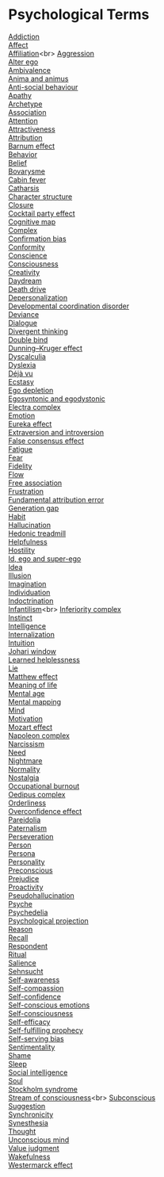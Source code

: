 # Psychological Terms
[Addiction](https://en.wikipedia.org/wiki/Addiction)<br>
[Affect](https://en.wikipedia.org/wiki/Affect_(psychology))<br>
[Affiliation](https://en.wikipedia.org/wiki/Affiliation_(family_law))<br>
[Aggression](https://en.wikipedia.org/wiki/Aggression)<br>
[Alter ego](https://en.wikipedia.org/wiki/Alter_ego)<br>
[Ambivalence](https://en.wikipedia.org/wiki/Ambivalence)<br>
[Anima and animus](https://en.wikipedia.org/wiki/Anima_and_animus)<br>
[Anti-social behaviour](https://en.wikipedia.org/wiki/Anti-social_behaviour)<br>
[Apathy](https://en.wikipedia.org/wiki/Apathy)<br>
[Archetype](https://en.wikipedia.org/wiki/Archetype)<br>
[Association](https://en.wikipedia.org/wiki/Association_(psychology))<br>
[Attention](https://en.wikipedia.org/wiki/Attention)<br>
[Attractiveness](https://en.wikipedia.org/wiki/Attractiveness)<br>
[Attribution](https://en.wikipedia.org/wiki/Attribution_(psychology))<br>
[Barnum effect](https://en.wikipedia.org/wiki/Barnum_effect)<br>
[Behavior](https://en.wikipedia.org/wiki/Behavior)<br>
[Belief](https://en.wikipedia.org/wiki/Belief)<br>
[Bovarysme](https://en.wikipedia.org/wiki/Bovarysme)<br>
[Cabin fever](https://en.wikipedia.org/wiki/Cabin_fever)<br>
[Catharsis](https://en.wikipedia.org/wiki/Catharsis)<br>
[Character structure](https://en.wikipedia.org/wiki/Character_structure)<br>
[Closure](https://en.wikipedia.org/wiki/Closure_(psychology))<br>
[Cocktail party effect](https://en.wikipedia.org/wiki/Cocktail_party_effect)<br>
[Cognitive map](https://en.wikipedia.org/wiki/Cognitive_map)<br>
[Complex](https://en.wikipedia.org/wiki/Complex_(psychology))<br>
[Confirmation bias](https://en.wikipedia.org/wiki/Confirmation_bias)<br>
[Conformity](https://en.wikipedia.org/wiki/Conformity)<br>
[Conscience](https://en.wikipedia.org/wiki/Conscience)<br>
[Consciousness](https://en.wikipedia.org/wiki/Consciousness)<br>
[Creativity](https://en.wikipedia.org/wiki/Creativity)<br>
[Daydream](https://en.wikipedia.org/wiki/Daydream)<br>
[Death drive](https://en.wikipedia.org/wiki/Death_drive)<br>
[Depersonalization](https://en.wikipedia.org/wiki/Depersonalization)<br>
[Developmental coordination disorder](https://en.wikipedia.org/wiki/Developmental_coordination_disorder)<br>
[Deviance](https://en.wikipedia.org/wiki/Deviance_(sociology))<br>
[Dialogue](https://en.wikipedia.org/wiki/Dialogue)<br>
[Divergent thinking](https://en.wikipedia.org/wiki/Divergent_thinking)<br>
[Double bind](https://en.wikipedia.org/wiki/Double_bind)<br>
[Dunning–Kruger effect](https://en.wikipedia.org/wiki/Dunning%E2%80%93Kruger_effect)<br>
[Dyscalculia](https://en.wikipedia.org/wiki/Dyscalculia)<br>
[Dyslexia](https://en.wikipedia.org/wiki/Dyslexia)<br>
[Déjà vu](https://en.wikipedia.org/wiki/D%C3%A9j%C3%A0_vu)<br>
[Ecstasy](https://en.wikipedia.org/wiki/Ecstasy_(emotion))<br>
[Ego depletion](https://en.wikipedia.org/wiki/Ego_depletion)<br>
[Egosyntonic and egodystonic](https://en.wikipedia.org/wiki/Egosyntonic_and_egodystonic)<br>
[Electra complex](https://en.wikipedia.org/wiki/Electra_complex)<br>
[Emotion](https://en.wikipedia.org/wiki/Emotion)<br>
[Eureka effect](https://en.wikipedia.org/wiki/Eureka_effect)<br>
[Extraversion and introversion](https://en.wikipedia.org/wiki/Extraversion_and_introversion)<br>
[False consensus effect](https://en.wikipedia.org/wiki/False_consensus_effect)<br>
[Fatigue](https://en.wikipedia.org/wiki/Fatigue_(medical))<br>
[Fear](https://en.wikipedia.org/wiki/Fear)<br>
[Fidelity](https://en.wikipedia.org/wiki/Fidelity)<br>
[Flow](https://en.wikipedia.org/wiki/Flow_(psychology))<br>
[Free association](https://en.wikipedia.org/wiki/Free_association_(psychology))<br>
[Frustration](https://en.wikipedia.org/wiki/Frustration)<br>
[Fundamental attribution error](https://en.wikipedia.org/wiki/Fundamental_attribution_error)<br>
[Generation gap](https://en.wikipedia.org/wiki/Generation_gap)<br>
[Habit](https://en.wikipedia.org/wiki/Habit)<br>
[Hallucination](https://en.wikipedia.org/wiki/Hallucination)<br>
[Hedonic treadmill](https://en.wikipedia.org/wiki/Hedonic_treadmill)<br>
[Helpfulness](https://en.wikipedia.org/wiki/Helpfulness)<br>
[Hostility](https://en.wikipedia.org/wiki/Hostility)<br>
[Id, ego and super-ego](https://en.wikipedia.org/wiki/Id,_ego_and_super-ego)<br>
[Idea](https://en.wikipedia.org/wiki/Idea)<br>
[Illusion](https://en.wikipedia.org/wiki/Illusion)<br>
[Imagination](https://en.wikipedia.org/wiki/Imagination)<br>
[Individuation](https://en.wikipedia.org/wiki/Individuation)<br>
[Indoctrination](https://en.wikipedia.org/wiki/Indoctrination)<br>
[Infantilism](https://en.wikipedia.org/wiki/Infantilism_(physiological_disorder))<br>
[Inferiority complex](https://en.wikipedia.org/wiki/Inferiority_complex)<br>
[Instinct](https://en.wikipedia.org/wiki/Instinct)<br>
[Intelligence](https://en.wikipedia.org/wiki/Intelligence)<br>
[Internalization](https://en.wikipedia.org/wiki/Internalization)<br>
[Intuition](https://en.wikipedia.org/wiki/Intuition)<br>
[Johari window](https://en.wikipedia.org/wiki/Johari_window)<br>
[Learned helplessness](https://en.wikipedia.org/wiki/Learned_helplessness)<br>
[Lie](https://en.wikipedia.org/wiki/Lie)<br>
[Matthew effect](https://en.wikipedia.org/wiki/Matthew_effect)<br>
[Meaning of life](https://en.wikipedia.org/wiki/Meaning_of_life)<br>
[Mental age](https://en.wikipedia.org/wiki/Mental_age)<br>
[Mental mapping](https://en.wikipedia.org/wiki/Mental_mapping)<br>
[Mind](https://en.wikipedia.org/wiki/Mind)<br>
[Motivation](https://en.wikipedia.org/wiki/Motivation)<br>
[Mozart effect](https://en.wikipedia.org/wiki/Mozart_effect)<br>
[Napoleon complex](https://en.wikipedia.org/wiki/Napoleon_complex)<br>
[Narcissism](https://en.wikipedia.org/wiki/Narcissism)<br>
[Need](https://en.wikipedia.org/wiki/Need)<br>
[Nightmare](https://en.wikipedia.org/wiki/Nightmare)<br>
[Normality](https://en.wikipedia.org/wiki/Normality_(behavior))<br>
[Nostalgia](https://en.wikipedia.org/wiki/Nostalgia)<br>
[Occupational burnout](https://en.wikipedia.org/wiki/Occupational_burnout)<br>
[Oedipus complex](https://en.wikipedia.org/wiki/Oedipus_complex)<br>
[Orderliness](https://en.wikipedia.org/wiki/Orderliness)<br>
[Overconfidence effect](https://en.wikipedia.org/wiki/Overconfidence_effect)<br>
[Pareidolia](https://en.wikipedia.org/wiki/Pareidolia)<br>
[Paternalism](https://en.wikipedia.org/wiki/Paternalism)<br>
[Perseveration](https://en.wikipedia.org/wiki/Perseveration)<br>
[Person](https://en.wikipedia.org/wiki/Person)<br>
[Persona](https://en.wikipedia.org/wiki/Persona_(psychology))<br>
[Personality](https://en.wikipedia.org/wiki/Personality)<br>
[Preconscious](https://en.wikipedia.org/wiki/Preconscious)<br>
[Prejudice](https://en.wikipedia.org/wiki/Prejudice)<br>
[Proactivity](https://en.wikipedia.org/wiki/Proactivity)<br>
[Pseudohallucination](https://en.wikipedia.org/wiki/Pseudohallucination)<br>
[Psyche](https://en.wikipedia.org/wiki/Psyche_(psychology))<br>
[Psychedelia](https://en.wikipedia.org/wiki/Psychedelia)<br>
[Psychological projection](https://en.wikipedia.org/wiki/Psychological_projection)<br>
[Reason](https://en.wikipedia.org/wiki/Reason)<br>
[Recall](https://en.wikipedia.org/wiki/Recall_(memory))<br>
[Respondent](https://en.wikipedia.org/wiki/Respondent)<br>
[Ritual](https://en.wikipedia.org/wiki/Ritual)<br>
[Salience](https://en.wikipedia.org/wiki/Salience_(neuroscience))<br>
[Sehnsucht](https://en.wikipedia.org/wiki/Sehnsucht)<br>
[Self-awareness](https://en.wikipedia.org/wiki/Self-awareness)<br>
[Self-compassion](https://en.wikipedia.org/wiki/Self-compassion)<br>
[Self-confidence](https://en.wikipedia.org/wiki/Self-confidence)<br>
[Self-conscious emotions](https://en.wikipedia.org/wiki/Self-conscious_emotions)<br>
[Self-consciousness](https://en.wikipedia.org/wiki/Self-consciousness)<br>
[Self-efficacy](https://en.wikipedia.org/wiki/Self-efficacy)<br>
[Self-fulfilling prophecy](https://en.wikipedia.org/wiki/Self-fulfilling_prophecy)<br>
[Self-serving bias](https://en.wikipedia.org/wiki/Self-serving_bias)<br>
[Sentimentality](https://en.wikipedia.org/wiki/Sentimentality)<br>
[Shame](https://en.wikipedia.org/wiki/Shame)<br>
[Sleep](https://en.wikipedia.org/wiki/Sleep)<br>
[Social intelligence](https://en.wikipedia.org/wiki/Social_intelligence)<br>
[Soul](https://en.wikipedia.org/wiki/Soul)<br>
[Stockholm syndrome](https://en.wikipedia.org/wiki/Stockholm_syndrome)<br>
[Stream of consciousness](https://en.wikipedia.org/wiki/Stream_of_consciousness_(narrative_mode))<br>
[Subconscious](https://en.wikipedia.org/wiki/Subconscious)<br>
[Suggestion](https://en.wikipedia.org/wiki/Suggestion)<br>
[Synchronicity](https://en.wikipedia.org/wiki/Synchronicity)<br>
[Synesthesia](https://en.wikipedia.org/wiki/Synesthesia)<br>
[Thought](https://en.wikipedia.org/wiki/Thought)<br>
[Unconscious mind](https://en.wikipedia.org/wiki/Unconscious_mind)<br>
[Value judgment](https://en.wikipedia.org/wiki/Value_judgment)<br>
[Wakefulness](https://en.wikipedia.org/wiki/Wakefulness)<br>
[Westermarck effect](https://en.wikipedia.org/wiki/Westermarck_effect)<br>
